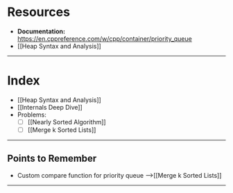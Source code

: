 # Resources
- **Documentation:** https://en.cppreference.com/w/cpp/container/priority_queue
- [[Heap Syntax and Analysis]]

---

# Index

- [[Heap Syntax and Analysis]]
- [[Internals Deep Dive]]
- Problems:
	- [ ] [[Nearly Sorted Algorithm]]
	- [ ] [[Merge k Sorted Lists]]

---

## Points to Remember
- Custom compare function for priority queue -->[[Merge k Sorted Lists]]



---

